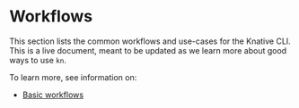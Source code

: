 # Workflows

This section lists the common workflows and use-cases for the Knative CLI. This is a live document, meant to be updated as we learn more about good ways to use `kn`.

To learn more, see information on:

* [Basic workflows](basic.md)
